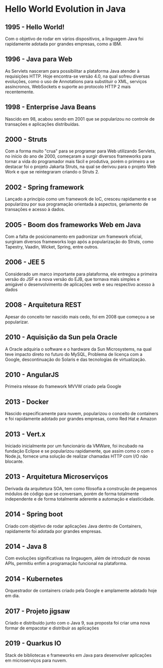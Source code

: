# Hello World Evolution in Java

## 1995 - Hello World!

Com o objetivo de rodar em vários dispositivos, a linguagem Java foi rapidamente adotada por grandes
empresas, como a IBM.

## 1996 - Java para Web

As Servlets nasceram para possibilitar a plataforma Java atender à requisições HTTP. Hoje encontra-se
versão 4.0, na qual sofreu diversas evoluções, como o uso de Annotations para substituir o XML, serviços assíncronos, 
WebSockets e suporte ao protocolo HTTP 2 mais recentemente.

## 1998 - Enterprise Java Beans

Nascido em 98, acabou sendo em 2001 que se popularizou no controle de transações e aplicações distribuídas.

## 2000 - Struts

Com a forma muito "crua" para se programar para Web utilizando Servlets, no início do ano de 2000, começaram a surgir
diversos frameworks para tornar a vida do programador mais fácil e produtiva, porém o primeiro a se destacar foi o
projeto Jakarta Struts, na qual se derivou para o projeto Web Work e que se reintegraram criando o Struts 2.

## 2002 - Spring framework

Lançado a princípio como um framework de IoC, cresceu rapidamente e se popularizou por sua programação orientada à aspectos,
geriamento de transações e acesso à dados.

## 2005 - Boom dos frameworks Web em Java

Com a falta de posicionamento em padronizar um framework oficial, surgiram diversos frameworks logo após a popularização 
do Struts, como Tapestry, Vaadin, Wicket, Spring, entre outros.

## 2006 - JEE 5

Considerado um marco importante para plataforma, ele entregou a primeira versão do JSF e a nova versão do EJB, que tornava
mais simples e amigável o desenvolvimento de aplicações web e seu respectivo acesso à dados

## 2008 - Arquitetura REST

Apesar do conceito ter nascido mais cedo, foi em 2008 que começou a se popularizar.

## 2010 - Aquisição da Sun pela Oracle

A Oracle adquiria o software e o hardware da Sun Microsystems, na qual teve impacto direto no futuro do MySQL, 
Problema de licença com a Google, descontinuação do Solaris e das tecnologias de virtualização.

## 2010 - AngularJS

Primeira release do framework MVVW criado pela Google

## 2013 - Docker

Nascido especificamente para nuvem, popularizou o conceito de containers e foi rapidamente adotado por grandes empresas, 
como Red Hat e Amazon

## 2013 - Vert.x

Iniciado inicialmente por um funcionário da VMWare, foi incubado na fundação Eclipse e se popularizou rapidamente, que assim como o
com o Node.js, fornece uma solução de realizar chamadas HTTP com I/O não blocante.

## 2013 - Arquitetura Microserviços

Derivada da arquitetura SOA, tem como filosofia a construção de pequenos módulos de código que se conversam, porém de forma
totalmente independente e de forma totalmente aderente a automação e elasticidade.

## 2014 - Spring boot

Criado com objetivo de rodar aplicações Java dentro de Containers, rapidamente foi adotada por grandes empresas.

## 2014 - Java 8

Com evoluções significativas na lingaugem, além de introduzir de novas APIs, permitiu enfim a programação funcional na plataforma.

## 2014 - Kubernetes

Orquestrador de containers criado pela Google e amplamente adotado hoje em dia.

## 2017 - Projeto jigsaw

Criado e distribuído junto com o Java 9, sua proposta foi criar uma nova formar de empacotar e distribuir as aplicações

## 2019 - Quarkus IO

Stack de bibliotecas e frameworks em Java para desenvolver aplicações em microserviços para nuvem.